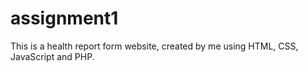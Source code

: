 # assignment1
This is a health report form website, created by me using HTML, CSS, JavaScript and PHP.
